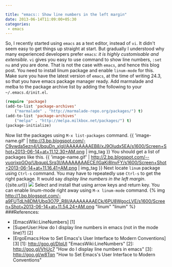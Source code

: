 ```yaml
---

title: "emacs:: Show line numbers in the left margin"
date: 2013-06-14T11:09:00+05:30
categories:
 - emacs
---
```

So, I recently started using <code>emacs</code> as a text editor, instead of <code>vi</code>.
It didn't seem easy to get things up straight at start.
But gradually I understood why many experienced developers prefer <code>emacs</code>: <em> 
it is highly customisable and extensible</em>.
<code>vi</code> gives you easy to use command to show line numbers, <code>:set nu</code> and you are done.
That is not the case with <code>emacs</code>, and hence this blog post.
You need to install linum package and enable <code>linum-mode</code> for this.
Make sure you have the latest version of <code>emacs</code>, at the time of writing 24.3,
so that you have emacs package manager ready. Add marmalade and melba to the package
archive list by adding the following to your <code>~/.emacs.d/init.el</code>.
```lisp
(require 'package)
(add-to-list 'package-archives'
    ("marmalade" . "http://marmalade-repo.org/packages/") t)
(add-to-list 'package-archives'
    ("melpa" . "http://melpa.milkbox.net/packages/") t)
(package-initialize)                                                                                      
```
Now list the packages using <code>M-x list-packages</code> command.
{{ 'image-name.gif' | http://3.bp.blogspot.com/-C9vwda5ezn4/UbquDn_xIgI/AAAAAAAAEB8/xJ9Oludx5EA/s1600/Screen+Shot+2013-06-14+at+11.12.30+AM.png | img_tag }}
You should get a list of packages like this.
{{ 'image-name.gif' | http://2.bp.blogspot.com/--vuorjxpGOg/UbqupLSrq3I/AAAAAAAAECE/lGaKi8lnvFY/s1600/Screen+Shot+2013-06-14+at+11.16.41+AM.png | img_tag }}
Next locate <code>linum</code> package using <code>Ctrl-s</code> command.
You may have to repeatedly use <code>Ctrl-s</code> to get the right package.
It would say <em>display line numbers in the left margin</em>.
{{site.url}}
![](http://1.bp.blogspot.com/-_4b9KgqIPI8/Ubqxfmw1-CI/AAAAAAAAECU/0UogSTSbDvk/s1600/Screen+Shot+2013-06-14+at+11.28.13+AM.png) 
Select and install that using arrow keys and return key.
You can enable linum-mode right away using `M-x linum-mode` command.
{% img http://1.bp.blogspot.com/-a9FUTdLh8DM/Ubq3O7P_R8I/AAAAAAAAECk/6PU8WgocLVE/s1600/Screen+Shot+2013-06-14+at+11.54.24+AM.png "linum" "linum" %}
###References:
* [EmacsWiki:LineNumbers] [1]
* [SuperUser:How do I display line numbers in emacs (not in the mode line)?] [2]
* [ErgoEmacs:How to Set Emacs's User Interface to Modern Conventions] [3]
  [1]: http://goo.gl/DlqUI        "EmacsWiki:LineNumbers"
  [2]: http://goo.gl/VhUc7  "How do I display line numbers in emacs"
  [3]: http://goo.gl/w8Tqn    "How to Set Emacs's User Interface to Modern Conventions"
